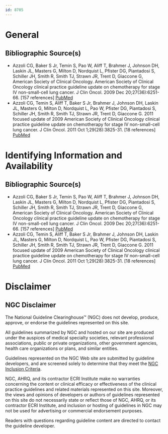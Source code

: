 ```yaml
---
id: 8705
---
```


# General

## Bibliographic Source(s)

- Azzoli CG, Baker S Jr, Temin S, Pao W, Aliff T, Brahmer J, Johnson DH, Laskin JL, Masters G, Milton D, Nordquist L, Pfister DG, Piantadosi S, Schiller JH, Smith R, Smith TJ, Strawn JR, Trent D, Giaccone G, American Society of Clinical Oncology. American Society of Clinical Oncology clinical practice guideline update on chemotherapy for stage IV non-small-cell lung cancer. J Clin Oncol. 2009 Dec 20;27(36):6251-66. [157 references] [ PubMed ](http://www.ncbi.nlm.nih.gov/entrez/query.fcgi?cmd=Retrieve&db=pubmed&dopt=Abstract&list_uids=19917871)
- Azzoli CG, Temin S, Aliff T, Baker S Jr, Brahmer J, Johnson DH, Laskin JL, Masters G, Milton D, Nordquist L, Pao W, Pfister DG, Piantadosi S, Schiller JH, Smith R, Smith TJ, Strawn JR, Trent D, Giaccone G. 2011 focused update of 2009 American Society of Clinical Oncology clinical practice guideline update on chemotherapy for stage IV non-small-cell lung cancer. J Clin Oncol. 2011 Oct 1;29(28):3825-31. [18 references] [ PubMed ](http://www.ncbi.nlm.nih.gov/entrez/query.fcgi?cmd=Retrieve&db=pubmed&dopt=Abstract&list_uids=21900105)

# Identifying Information and Availability

## Bibliographic Source(s)

- Azzoli CG, Baker S Jr, Temin S, Pao W, Aliff T, Brahmer J, Johnson DH, Laskin JL, Masters G, Milton D, Nordquist L, Pfister DG, Piantadosi S, Schiller JH, Smith R, Smith TJ, Strawn JR, Trent D, Giaccone G, American Society of Clinical Oncology. American Society of Clinical Oncology clinical practice guideline update on chemotherapy for stage IV non-small-cell lung cancer. J Clin Oncol. 2009 Dec 20;27(36):6251-66. [157 references] [ PubMed ](http://www.ncbi.nlm.nih.gov/entrez/query.fcgi?cmd=Retrieve&db=pubmed&dopt=Abstract&list_uids=19917871)
- Azzoli CG, Temin S, Aliff T, Baker S Jr, Brahmer J, Johnson DH, Laskin JL, Masters G, Milton D, Nordquist L, Pao W, Pfister DG, Piantadosi S, Schiller JH, Smith R, Smith TJ, Strawn JR, Trent D, Giaccone G. 2011 focused update of 2009 American Society of Clinical Oncology clinical practice guideline update on chemotherapy for stage IV non-small-cell lung cancer. J Clin Oncol. 2011 Oct 1;29(28):3825-31. [18 references] [ PubMed ](http://www.ncbi.nlm.nih.gov/entrez/query.fcgi?cmd=Retrieve&db=pubmed&dopt=Abstract&list_uids=21900105)

# Disclaimer

## NGC Disclaimer

The National Guideline Clearinghouse™ (NGC) does not develop, produce, approve, or endorse the guidelines represented on this site.

All guidelines summarized by NGC and hosted on our site are produced under the auspices of medical specialty societies, relevant professional associations, public or private organizations, other government agencies, health care organizations or plans, and similar entities.

Guidelines represented on the NGC Web site are submitted by guideline developers, and are screened solely to determine that they meet the [NGC Inclusion Criteria](/help-and-about/summaries/inclusion-criteria).

NGC, AHRQ, and its contractor ECRI Institute make no warranties concerning the content or clinical efficacy or effectiveness of the clinical practice guidelines and related materials represented on this site. Moreover, the views and opinions of developers or authors of guidelines represented on this site do not necessarily state or reflect those of NGC, AHRQ, or its contractor ECRI Institute, and inclusion or hosting of guidelines in NGC may not be used for advertising or commercial endorsement purposes.

Readers with questions regarding guideline content are directed to contact the guideline developer.

